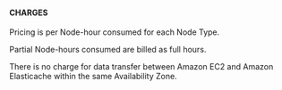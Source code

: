 #### CHARGES


Pricing is per Node-hour consumed for each Node Type.


Partial Node-hours consumed are billed as full hours.


There is no charge for data transfer between Amazon EC2 and Amazon Elasticache within the same Availability Zone.

